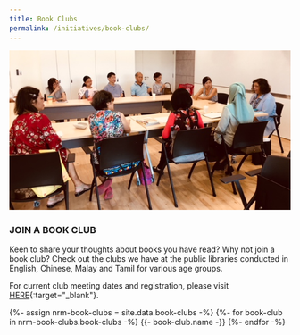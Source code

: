 ```yaml
---
title: Book Clubs
permalink: /initiatives/book-clubs/
---
```


![banner book clubs](\images\Next-Chapter_Meira-Chand.jpg)

### JOIN A BOOK CLUB

Keen to share your thoughts about books you have read? Why not join a book club? Check out the clubs we have at the public libraries conducted in English, Chinese, Malay and Tamil for various age groups.

For current club meeting dates and registration, please visit [HERE](http://www.nlb.gov.sg/golibrary){:target="_blank"}.

{%- assign nrm-book-clubs = site.data.book-clubs -%}
	{%- for book-club in nrm-book-clubs.book-clubs -%}
		{{- book-club.name -}}
	{%- endfor -%}